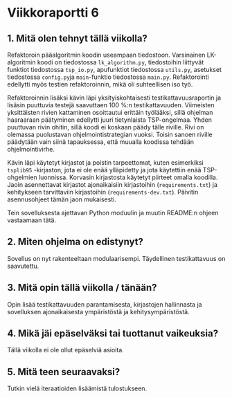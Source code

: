 # Viikkoraportti 6

## 1. Mitä olen tehnyt tällä viikolla?

Refaktoroin pääalgoritmin koodin useampaan tiedostoon. Varsinainen LK-algoritmin 
koodi on tiedostossa `lk_algorithm.py`, tiedostoihin liittyvät funktiot tiedostossa 
`tsp_io.py`, apufunktiot tiedostossa `utils.py`, asetukset tiedostossa `config.py`ja 
`main`-funktio tiedostossa `main.py`. Refaktorointi edellytti myös testien refaktoroinnin, 
mikä oli suhteellisen iso työ. 

Refaktoroinnin lisäksi kävin läpi yksityiskohtaisesti testikattavuusraportin ja lisäsin
puuttuvia testejä saavuttaen 100 %:n testikattavuuden. Viimeisten yksittäisten rivien 
kattaminen osoittautui erittäin työlääksi, sillä ohjelman haaraaraan päätyminen 
edellytti juuri tietynlaista TSP-ongelmaa. Yhden puuttuvan rivin ohitin, sillä koodi 
ei koskaan päädy tälle riville. Rivi on olemassa puolustavan ohjelmointistrategian 
vuoksi. Toisin sanoen riville päädytään vain siinä tapauksessa, että muualla koodissa 
tehdään ohjelmointivirhe.


Kävin läpi käytetyt kirjastot ja poistin tarpeettomat, kuten esimerkiksi `tsplib95`
-kirjaston, jota ei ole enää ylläpidetty ja jota käytettiin enää TSP-ohgelmien luonnissa. 
Korvasin kirjastosta käytetyt piirteet omalla koodilla. Jaoin asennettavat kirjastot
ajonaikaisiin kirjastoihin (`requirements.txt`) ja kehitykseen tarvittaviin kirjastoihin 
(`requirements-dev.txt`). Päivitin asennusohjeet tämän jaon mukaisesti.

Tein sovelluksesta ajettavan Python moduulin ja muutin README:n ohjeen vastaamaan tätä. 

## 2. Miten ohjelma on edistynyt?

Sovellus on nyt rakenteeltaan modulaarisempi. Täydellinen testikattavuus on saavutettu. 

## 3. Mitä opin tällä viikolla / tänään?

Opin lisää testikattavuuden parantamisesta, kirjastojen hallinnasta ja sovelluksen 
ajonaikaisesta ympäristöstä ja kehitysympäristöstä.

## 4. Mikä jäi epäselväksi tai tuottanut vaikeuksia? 

Tällä viikolla ei ole ollut epäselviä asioita.

## 5. Mitä teen seuraavaksi?

Tutkin vielä iteraatioiden lisäämistä tulostukseen.